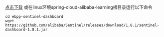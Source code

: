 [点击下载](https://github.com/alibaba/Sentinel/releases/download/1.8.1/sentinel-dashboard-1.8.1.jar)
或在linux环境spring-cloud-alibaba-learning根目录运行以下命令
```shell
cd ebpp-sentinel-dashboard
wget https://github.com/alibaba/Sentinel/releases/download/1.8.1/sentinel-dashboard-1.8.1.jar
```